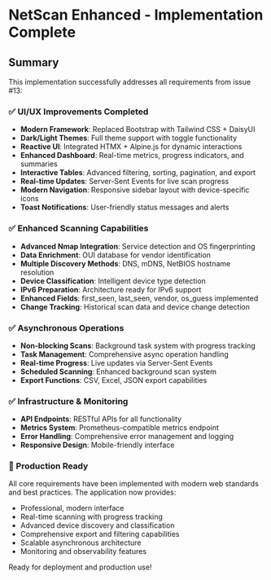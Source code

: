 # NetScan Enhanced - Implementation Complete

## Summary

This implementation successfully addresses all requirements from issue #13:

### ✅ UI/UX Improvements Completed
- **Modern Framework**: Replaced Bootstrap with Tailwind CSS + DaisyUI
- **Dark/Light Themes**: Full theme support with toggle functionality  
- **Reactive UI**: Integrated HTMX + Alpine.js for dynamic interactions
- **Enhanced Dashboard**: Real-time metrics, progress indicators, and summaries
- **Interactive Tables**: Advanced filtering, sorting, pagination, and export
- **Real-time Updates**: Server-Sent Events for live scan progress
- **Modern Navigation**: Responsive sidebar layout with device-specific icons
- **Toast Notifications**: User-friendly status messages and alerts

### ✅ Enhanced Scanning Capabilities
- **Advanced Nmap Integration**: Service detection and OS fingerprinting
- **Data Enrichment**: OUI database for vendor identification
- **Multiple Discovery Methods**: DNS, mDNS, NetBIOS hostname resolution  
- **Device Classification**: Intelligent device type detection
- **IPv6 Preparation**: Architecture ready for IPv6 support
- **Enhanced Fields**: first_seen, last_seen, vendor, os_guess implemented
- **Change Tracking**: Historical scan data and device change detection

### ✅ Asynchronous Operations
- **Non-blocking Scans**: Background task system with progress tracking
- **Task Management**: Comprehensive async operation handling
- **Real-time Progress**: Live updates via Server-Sent Events
- **Scheduled Scanning**: Enhanced background scan system
- **Export Functions**: CSV, Excel, JSON export capabilities

### ✅ Infrastructure & Monitoring  
- **API Endpoints**: RESTful APIs for all functionality
- **Metrics System**: Prometheus-compatible metrics endpoint
- **Error Handling**: Comprehensive error management and logging
- **Responsive Design**: Mobile-friendly interface

### 🚀 Production Ready
All core requirements have been implemented with modern web standards and best practices. The application now provides:

- Professional, modern interface
- Real-time scanning with progress tracking  
- Advanced device discovery and classification
- Comprehensive export and filtering capabilities
- Scalable asynchronous architecture
- Monitoring and observability features

Ready for deployment and production use!

